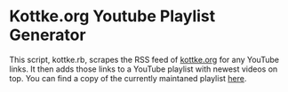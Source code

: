 # Kottke.org Youtube Playlist Generator


This script, kottke.rb, scrapes the RSS feed of [kottke.org](https:///www.kottke.org) for any YouTube links. It then adds those links to a YouTube playlist with newest videos on top. You can find a copy of the currently maintaned playlist [here](https://www.youtube.com/playlist?list=PLZOdGIexY9DEnXOrGV-7CknHzMpyEyKH9). 
